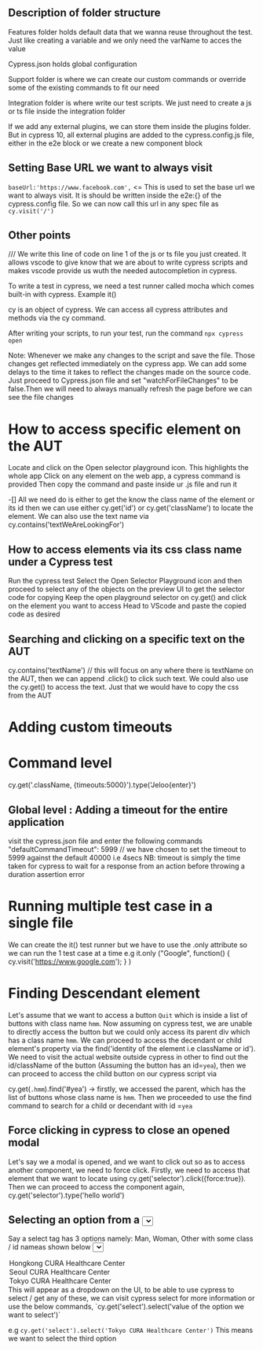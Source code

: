 ## Description of folder structure
Features folder holds default data that we wanna reuse throughout the test. Just like creating a variable and we only need the varName to acces the value

Cypress.json holds global configuration

Support folder is where we can create our custom commands or override some of the existing commands to fit our need

Integration folder is where write our test scripts. We just need to create a js or ts file inside the integration folder

If we add any external plugins, we can store them inside the plugins folder. But in cypress 10, all external plugins are added to the cypress.config.js file, either in the e2e block or we create a new component block

## Setting Base URL we want to always visit
`baseUrl:'https://www.facebook.com',` <= This is used to set the base url we want to always visit. It is should be written inside the e2e:{} of the cypress.config file. So we can now call this url in any spec file as `cy.visit('/')`

## Other points
 ///<refrence types="cypress" />  We write this line of code on line 1 of the js or ts file you just created. It allows vscode to give know that we are about to write cypress scripts and makes vscode provide us wuth the needed autocompletion in cypress.

To write a test in cypress, we need a test runner called mocha which comes built-in with cypress. Example it()

cy is an object of cypress. We can access all cypress attributes and methods via the cy command.

After writing your scripts, to run your test, run the command `npx cypress open`

Note: Whenever we make any changes to the script and save the file. Those changes get reflected immediately on the cypress app. We can add some delays to the time it takes to reflect the changes made on the source code. Just proceed to Cypress.json file and set "watchForFileChanges" to be false.Then we will need to always manually refresh the page before we can see the file changes

# How to access specific element on the AUT
Locate and click on the Open selector playground icon. This highlights the whole app
Click on any element on the web app, a cypress command is provided
Then copy the command and paste inside ur .js file and run it

-[] All we need do is either to get the know the class name of the element or its id then we can use either cy.get('id') or cy.get('className') to locate the element. We can also use the text name via cy.contains('textWeAreLookingFor')

## How to access elements via its css class name under a Cypress test
Run the cypress test
Select the Open Selector Playground icon and then proceed to select any of the objects on the preview UI to get the selector code for copying
Keep the open playground selector on cy.get() and click on the element you want to access
Head to VScode and paste the copied code as desired

## Searching and clicking on a specific text on the AUT
cy.contains('textName') // this will focus on any where there is textName on the AUT, then we can append .click() to click such text.
We could also use the cy.get() to access the text. Just that we would have to copy the css from the AUT

# Adding custom timeouts
# Command level
cy.get('.className, {timeouts:5000}').type('Jeloo{enter}')
## Global level : Adding a timeout for the entire application
visit the cypress.json file and enter the following commands
"defaultCommandTimeout": 5999 // we have chosen to set the timeout to 5999 against the default 40000 i.e 4secs 
NB: timeout is simply the time taken for cypress to wait for a response from an action before throwing a duration assertion error

# Running multiple test case in a single file
We can create the it() test runner but we have to use the .only attribute so we can run the 1 test case at a time
e.g it.only ("Google", function()
 {
    cy.visit('https://www.google.com');
 }
 )

# Finding Descendant element
Let's assume that we want to access a button `Quit` which is inside a list of buttons with class name `hmm`. Now assuming on cypress test, we are unable to directly access the button but we could only access its parent div which has a class name `hmm`. We can proceed to access the decendant or child element's property via the find('identity of the element i.e className or id'). We need to visit the actual website outside cypress in other to find out the id/className of the button (Assuming the button has an id=`yea`), then  we can proceed to access the child button on our cypress script via

cy.get(`.hmm`).find('#yea')  -> firstly, we accessed the parent, which has the list of buttons whose class name is `hmm`. Then we proceeded to use the find command to search for a child or decendant with id =`yea`

## Force clicking in cypress to close an opened modal

Let's say we a modal is opened, and we want to click out so as to access another component, we need to force click. Firstly, we need to access that element that we want to locate using cy.get('selector').click({force:true}). Then we can proceed to access the component again, cy.get('selector').type('hello world')

## Selecting an option from a <select> tag

Say a select tag has 3 options namely: Man, Woman, Other with some class / id nameas shown below
<select>
   <option value="Hongkong CURA Healthcare Center">Hongkong CURA Healthcare Center</option>
   <option value="Seoul CURA Healthcare Center">Seoul CURA Healthcare Center</option>
   <option value="Tokyo CURA Healthcare Center">Tokyo CURA Healthcare Center</option>
</select>
This will appear as a dropdown on the UI, to be able to use cypress to select / get any of these, we can visit cypress select for more information or use the below commands, `cy.get('select').select('value of the option we want to select')`
 
 e.g `cy.get('select').select('Tokyo CURA Healthcare Center')` This means we want to select the third option